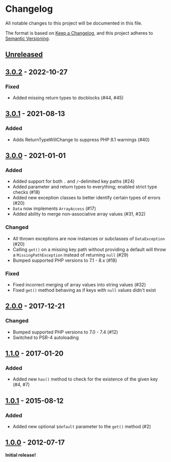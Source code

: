 # Changelog

All notable changes to this project will be documented in this file.

The format is based on [Keep a Changelog](https://keepachangelog.com/en/1.0.0/),
and this project adheres to [Semantic Versioning](https://semver.org/spec/v2.0.0.html).

## [Unreleased]

## [3.0.2] - 2022-10-27

### Fixed

- Added missing return types to docblocks (#44, #45)

## [3.0.1] - 2021-08-13

### Added

- Adds ReturnTypeWillChange to suppress PHP 8.1 warnings (#40)

## [3.0.0] - 2021-01-01

### Added

- Added support for both `.` and `/`-delimited key paths (#24)
- Added parameter and return types to everything; enabled strict type checks (#18)
- Added new exception classes to better identify certain types of errors (#20)
- `Data` now implements `ArrayAccess` (#17)
- Added ability to merge non-associative array values (#31, #32)

### Changed

- All thrown exceptions are now instances or subclasses of `DataException` (#20)
- Calling `get()` on a missing key path without providing a default will throw a `MissingPathException` instead of
  returning `null` (#29)
- Bumped supported PHP versions to 7.1 - 8.x (#18)

### Fixed

- Fixed incorrect merging of array values into string values (#32)
- Fixed `get()` method behaving as if keys with `null` values didn't exist

## [2.0.0] - 2017-12-21

### Changed

- Bumped supported PHP versions to 7.0 - 7.4 (#12)
- Switched to PSR-4 autoloading

## [1.1.0] - 2017-01-20

### Added

- Added new `has()` method to check for the existence of the given key (#4, #7)

## [1.0.1] - 2015-08-12

### Added

- Added new optional `$default` parameter to the `get()` method (#2)

## [1.0.0] - 2012-07-17

**Initial release!**

[Unreleased]: https://github.com/dflydev/dflydev-dot-access-data/compare/v3.0.2...main

[3.0.2]: https://github.com/dflydev/dflydev-dot-access-data/compare/v3.0.1...v3.0.2

[3.0.1]: https://github.com/dflydev/dflydev-dot-access-data/compare/v3.0.0...v3.0.1

[3.0.0]: https://github.com/dflydev/dflydev-dot-access-data/compare/v2.0.0...v3.0.0

[2.0.0]: https://github.com/dflydev/dflydev-dot-access-data/compare/v1.1.0...v2.0.0

[1.1.0]: https://github.com/dflydev/dflydev-dot-access-data/compare/v1.0.1...v1.1.0

[1.0.1]: https://github.com/dflydev/dflydev-dot-access-data/compare/v1.0.0...v1.0.1

[1.0.0]: https://github.com/dflydev/dflydev-dot-access-data/releases/tag/v1.0.0

